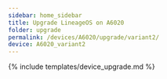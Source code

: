 ```yaml
---
sidebar: home_sidebar
title: Upgrade LineageOS on A6020
folder: upgrade
permalink: /devices/A6020/upgrade/variant2/
device: A6020_variant2
---
```

{% include templates/device_upgrade.md %}

